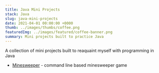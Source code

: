 ```yaml
---
title: Java Mini Projects
stack: Java
slug: java-mini-projects
date: 2021-04-01 00:00:00 +0000
thumb: ../images/thumbs/coffee.png
featuredImg: ../images/featured/coffee-banner.png
summary: Mini projects built to practice Java
---
```


A collection of mini projects built to reaquaint myself with programming in Java
* [Minesweeper](https://github.com/jenessatan/minesweeper) - command line based minesweeper game